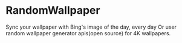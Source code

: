 # RandomWallpaper

Sync your wallpaper with Bing's image of the day, every day
Or user random wallpaper generator apis(open source) for 4K wallpapers.
